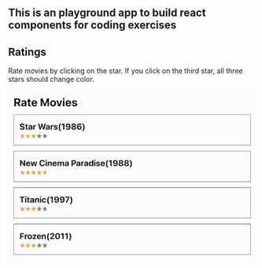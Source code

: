 ## This is an playground app to build react components for coding exercises

## Ratings

Rate movies by clicking on the star.
If you click on the third star, all three stars should change color.

![Ratings Screenshot](/src/assets/img/ratings.png)
